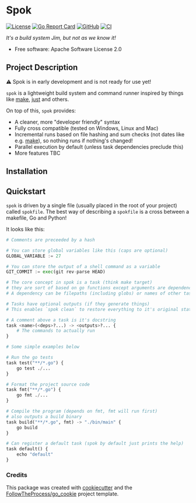 # Spok

[![License](https://img.shields.io/github/license/FollowTheProcess/spok)](https://github.com/FollowTheProcess/spok)
[![Go Report Card](https://goreportcard.com/badge/github.com/FollowTheProcess/spok)](https://goreportcard.com/report/github.com/FollowTheProcess/spok)
[![GitHub](https://img.shields.io/github/v/release/FollowTheProcess/spok?logo=github&sort=semver)](https://github.com/FollowTheProcess/spok)
[![CI](https://github.com/FollowTheProcess/spok/workflows/CI/badge.svg)](https://github.com/FollowTheProcess/spok/actions?query=workflow%3ACI)

*It's a build system Jim, but not as we know it!*

* Free software: Apache Software License 2.0

## Project Description

:warning: Spok is in early development and is not ready for use yet!

`spok` is a lightweight build system and command runner inspired by things like [make], [just] and others.

On top of this, `spok` provides:

* A cleaner, more "developer friendly" syntax
* Fully cross compatible (tested on Windows, Linux and Mac)
* Incremental runs based on file hashing and sum checks (not dates like e.g. [make]), so nothing runs if nothing's changed!
* Parallel execution by default (unless task dependencies preclude this)
* More features TBC

## Installation

## Quickstart

`spok` is driven by a single file (usually placed in the root of your project) called `spokfile`. The best way of describing a `spokfile` is a cross between a makefile, Go and Python!

It looks like this:

<!-- Ignore the python syntax highlighting, it's obviously not python. It's just what looked best -->
```python
# Comments are preceeded by a hash

# You can store global variables like this (caps are optional)
GLOBAL_VARIABLE := 27

# You can store the output of a shell command as a variable
GIT_COMMIT := exec(git rev-parse HEAD)

# The core concept in spok is a task (think make target)
# they are sort of based on go functions except arguments are dependencies
# A dependency can be filepaths (including globs) or names of other tasks

# Tasks have optional outputs (if they generate things)
# This enables `spok clean` to restore everything to it's original state

# A comment above a task is it's docstring
task <name>(<deps>?...) -> <outputs>?... {
    # The commands to actually run
}

# Some simple examples below

# Run the go tests
task test("**/*.go") {
    go test ./...
}

# Format the project source code
task fmt("**/*.go") {
    go fmt ./...
}

# Compile the program (depends on fmt, fmt will run first)
# also outputs a build binary
task build("**/*.go", fmt) -> "./bin/main" {
    go build
}

# Can register a default task (spok by default just prints the help)
task default() {
    echo "default"
}
```

### Credits

This package was created with [cookiecutter] and the [FollowTheProcess/go_cookie] project template.

[cookiecutter]: https://github.com/cookiecutter/cookiecutter
[FollowTheProcess/go_cookie]: https://github.com/FollowTheProcess/go_cookie
[make]: https://www.gnu.org/software/make/
[just]: https://github.com/casey/just
